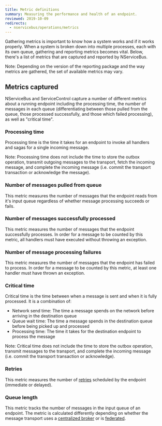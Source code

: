 ```yaml
---
title: Metric definitions
summary: Measuring the performance and health of an endpoint.
reviewed: 2019-10-09
redirects:
  - nservicebus/operations/metrics
---
```


Gathering metrics is important to know how a system works and if it works properly. When a system is broken down into multiple processes, each with its own queue, gathering and reporting metrics becomes vital. Below, there's a list of metrics that are captured and reported by NServiceBus.

Note: Depending on the version of the reporting package and the way metrics are gathered, the set of available metrics may vary.

## Metrics captured

NServiceBus and ServiceControl capture a number of different metrics about a running endpoint including the processing time, the number of messages in each queue (differentiating between those pulled from the queue, those processed successfully, and those which failed processing), as well as "critical time".


### Processing time

Processing time is the time it takes for an endpoint to invoke all handlers and sagas for a single incoming message.

Note: Processing time does not include the time to store the outbox operation, transmit outgoing messages to the transport, fetch the incoming message, and complete the incoming message (i.e. commit the transport transaction or acknowledge the message).


### Number of messages pulled from queue

This metric measures the number of messages that the endpoint reads from it's input queue regardless of whether message processing succeeds or fails.


### Number of messages successfully processed

This metric measures the number of messages that the endpoint successfully processes. In order for a message to be counted by this metric, all handlers must have executed without throwing an exception.


### Number of message processing failures

This metric measures the number of messages that the endpoint has failed to process. In order for a message to be counted by this metric, at least one handler must have thrown an exception.


### Critical time

Critical time is the time between when a message is sent and when it is fully processed. It is a combination of:

 * Network send time: The time a message spends on the network before arriving in the destination queue
 * Queue wait time: The time a message spends in the destination queue before being picked up and processed
 * Processing time: The time it takes for the destination endpoint to process the message

Note: Critical time does not include the time to store the outbox operation, transmit messages to the transport, and complete the incoming message (i.e. commit the transport transaction or acknowledge).

### Retries

This metric measures the number of [retries](/nservicebus/recoverability) scheduled by the endpoint (immediate or delayed).

### Queue length

This metric tracks the number of messages in the input queue of an endpoint. The metric is calculated differently depending on whether the message transport uses a [centralized broker](/transports/types.md#broker-transports) or is [federated](/transports/types.md#federated-transports).
